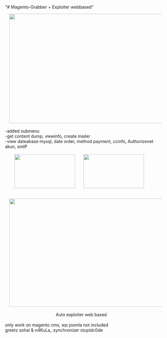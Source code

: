 "# Magento-Grabber + Exploiter webbased" 

<div class="separator" style="clear: both; text-align: center;">
<a href="https://4.bp.blogspot.com/-oaKnO3I-RPE/XDAz1CVwohI/AAAAAAAABFA/wnd-o8SSPkc3dIDvivP7ruD0yQ8MLi-KwCLcBGAs/s1600/Screenshot_1.jpg" imageanchor="1" style="margin-left: 1em; margin-right: 1em;"><img border="0" data-original-height="900" data-original-width="1600" height="360" src="https://4.bp.blogspot.com/-oaKnO3I-RPE/XDAz1CVwohI/AAAAAAAABFA/wnd-o8SSPkc3dIDvivP7ruD0yQ8MLi-KwCLcBGAs/s640/Screenshot_1.jpg" width="640" /></a></div>
<br />
-added submenu<br />
-get content dump, viewinfo, create mailer<br />
-view dateabase mysql, date order, method payment, ccinfo, Authorizenet akun, smtP <br />
<div style="text-align: center;">
<br /></div>
<div class="separator" style="clear: both; text-align: center;">
<a href="https://4.bp.blogspot.com/-ffYGfZLlx34/XDA0KLP7TRI/AAAAAAAABFI/mkiJuEL8ZushZ2apPbZi7VOyT2BMkLhlACLcBGAs/s1600/Screenshot_2.jpg" imageanchor="1" style="clear: left; float: left; margin-bottom: 1em; margin-right: 1em;"></a><a href="https://1.bp.blogspot.com/-gZ77fw5haEc/XDA0NlC9tKI/AAAAAAAABFM/9zOccXJtRiIkVLqvxon7GSRcXbPwE4LqQCLcBGAs/s1600/Screenshot_3.jpg" imageanchor="1" style="clear: right; float: right; margin-bottom: 1em; margin-left: 1em; text-align: center;"></a><a href="https://4.bp.blogspot.com/-ffYGfZLlx34/XDA0KLP7TRI/AAAAAAAABFI/mkiJuEL8ZushZ2apPbZi7VOyT2BMkLhlACLcBGAs/s1600/Screenshot_2.jpg" imageanchor="1" style="clear: left; display: inline !important; margin-bottom: 1em; margin-right: 1em;"><img border="0" data-original-height="900" data-original-width="1600" height="112" src="https://4.bp.blogspot.com/-ffYGfZLlx34/XDA0KLP7TRI/AAAAAAAABFI/mkiJuEL8ZushZ2apPbZi7VOyT2BMkLhlACLcBGAs/s200/Screenshot_2.jpg" width="200" /></a><a href="https://1.bp.blogspot.com/-gZ77fw5haEc/XDA0NlC9tKI/AAAAAAAABFM/JGgGx1LkiiwLLQP-40Pb2inBP6PGfgcpACEwYBhgL/s1600/Screenshot_3.jpg" imageanchor="1" style="margin-left: 1em; margin-right: 1em;"><img border="0" data-original-height="900" data-original-width="1600" height="112" src="https://1.bp.blogspot.com/-gZ77fw5haEc/XDA0NlC9tKI/AAAAAAAABFM/JGgGx1LkiiwLLQP-40Pb2inBP6PGfgcpACEwYBhgL/s200/Screenshot_3.jpg" width="200" /></a><a href="https://1.bp.blogspot.com/-gZ77fw5haEc/XDA0NlC9tKI/AAAAAAAABFM/9zOccXJtRiIkVLqvxon7GSRcXbPwE4LqQCLcBGAs/s1600/Screenshot_3.jpg" imageanchor="1" style="clear: right; float: right; margin-bottom: 1em; margin-left: 1em; text-align: left;"><br /></a></div>
<br>

<br>
<div class="separator" style="clear: both; text-align: center;">
<a href="https://4.bp.blogspot.com/-F0HMvtz6n7Q/V2hKrYVj29I/AAAAAAAABXs/Q2NkYK7LFecZ15xVIuG0seu1V0s7OL6TACLcB/s1600/gentot.png" imageanchor="1" style="margin-left: 1em; margin-right: 1em;"><img border="0" data-original-height="768" data-original-width="1366" height="356" src="https://4.bp.blogspot.com/-F0HMvtz6n7Q/V2hKrYVj29I/AAAAAAAABXs/Q2NkYK7LFecZ15xVIuG0seu1V0s7OL6TACLcB/s640/gentot.png" width="640" /></a></div>
<div class="separator" style="clear: both; text-align: center;">
<br /></div>
<div class="separator" style="clear: both; text-align: center;">
Auto exploiter web based</div>
<div class="separator" style="clear: both; text-align: center;">
</div>
<br>
only work on magento cms, wp joomla not included<br>
greetz sohai & n4KuLa_ synchronizer stupidc0de<br>
